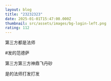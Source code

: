 ```yaml
---
layout: blog
title: "23232323"
date: 2025-01-01T15:47:00.000Z
thumbnail: src/assets/images/bg-login-left.png
rating: 112
---
```

第三方都是法师

#发的范德萨


第三方第三方神鼎飞丹砂



是的法师打发打发
